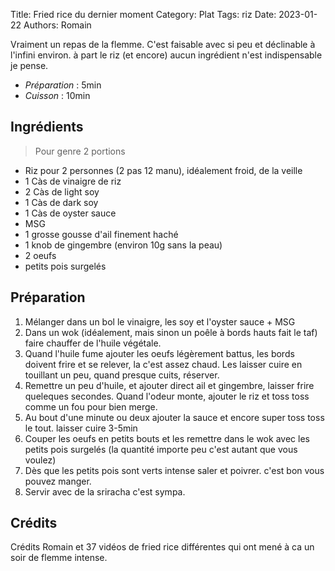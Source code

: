 Title:  Fried rice du dernier moment
Category: Plat
Tags: riz
Date: 2023-01-22
Authors: Romain

Vraiment un repas de la flemme. C'est faisable avec si peu et déclinable à l'infini environ. à part le riz (et encore) aucun ingrédient n'est indispensable je pense.

- *Préparation* : 5min
- *Cuisson* : 10min

## Ingrédients
> Pour genre 2 portions

- Riz pour 2 personnes (2 pas 12 manu), idéalement froid, de la veille
- 1 Càs de vinaigre de riz
- 2 Càs de light soy
- 1 Càs de dark soy
- 1 Càs de oyster sauce
- MSG
- 1 grosse gousse d'ail finement haché
- 1 knob de gingembre (environ 10g sans la peau)
- 2 oeufs
- petits pois surgelés

## Préparation

1. Mélanger dans un bol le vinaigre, les soy et l'oyster sauce + MSG
2. Dans un wok (idéalement, mais sinon un poêle à bords hauts fait le taf) faire chauffer de l'huile végétale. 
3. Quand l'huile fume ajouter les oeufs légèrement battus, les bords doivent frire et se relever, la c'est assez chaud. Les laisser cuire en touillant un peu, quand presque cuits, réserver.
4. Remettre un peu d'huile, et ajouter direct ail et gingembre, laisser frire queleques secondes. Quand l'odeur monte, ajouter le riz et toss toss comme un fou pour bien merge.
5. Au bout d'une minute ou deux ajouter la sauce et encore super toss toss le tout. laisser cuire 3-5min
6. Couper les oeufs en petits bouts et les remettre dans le wok avec les petits pois surgelés (la quantité importe peu c'est autant que vous voulez)
7. Dès que les petits pois sont verts intense saler et poivrer. c'est bon vous pouvez manger.
8. Servir avec de la sriracha c'est sympa.

## Crédits
Crédits Romain et 37 vidéos de fried rice différentes qui ont mené à ca un soir de flemme intense.